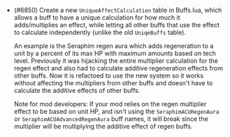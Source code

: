- (#6850) Create a new `UniqueAffectCalculation` table in Buffs.lua, which allows a buff to have a unique calculation for how much it adds/multiplies an effect, while letting all other buffs that use the effect to calculate independently (unlike the old `UniqeBuffs` table).

  An example is the Seraphim regen aura which adds regeneration to a unit by a percent of its max HP with maximum amounts based on tech level. Previously it was hijacking the entire multiplier calculation for the regen effect and also had to calculate additive regeneration effects from other buffs. Now it is refactoed to use the new system so it works without affecting the multipliers from other buffs and doesn't have to calculate the additive effects of other buffs.

  Note for mod developers: If your mod relies on the regen multiplier effect to be based on unit HP, and isn't using the `SeraphimACURegenAura` or `SeraphimACUAdvancedRegenAura` buff names, it will break since the multiplier will be multiplying the additive effect of regen buffs.
